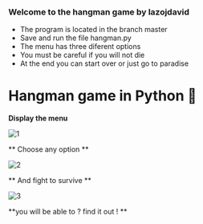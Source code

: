 ### Welcome to the hangman game by lazojdavid

- The program is located in the branch master
- Save and run the file hangman.py
- The menu has three diferent options
- You must be careful if you will not die
- At the end you can start over or just go to paradise


# Hangman game in Python 🐍

**Display the menu**

![1](https://user-images.githubusercontent.com/42193431/120599130-b9282680-c40c-11eb-930c-4b42ba016be0.JPG)

** Choose any option **


![2](https://user-images.githubusercontent.com/42193431/120599280-ed034c00-c40c-11eb-94d0-a829df66e3c3.JPG)

** And fight to survive **

![3](https://user-images.githubusercontent.com/42193431/120599396-1328ec00-c40d-11eb-99d2-1182b3792f1c.JPG)

**you will be able to ? find it out ! **
